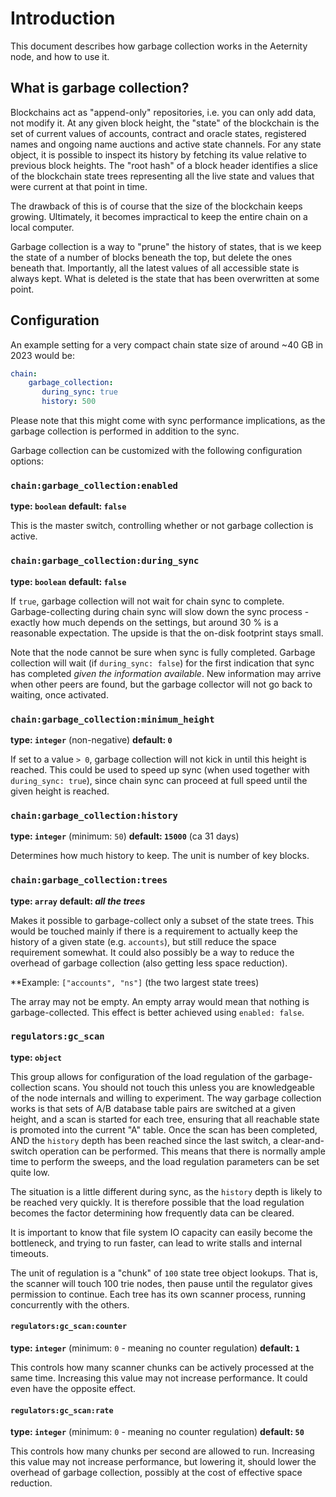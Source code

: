 # Introduction

This document describes how garbage collection works in the Aeternity node, and how to
use it.

## What is garbage collection?

Blockchains act as "append-only" repositories, i.e. you can only add data, not modify it.
At any given block height, the "state" of the blockchain is the set of current values
of accounts, contract and oracle states, registered names and ongoing name auctions and
active state channels. For any state object, it is possible to inspect its history by
fetching its value relative to previous block heights. The "root hash" of a block header
identifies a slice of the blockchain state trees representing all the live state and values
that were current at that point in time.

The drawback of this is of course that the size of the blockchain keeps growing. Ultimately,
it becomes impractical to keep the entire chain on a local computer.

Garbage collection is a way to "prune" the history of states, that is we keep the state of
a number of blocks beneath the top, but delete the ones beneath that. Importantly, all the
latest values of all accessible state is always kept. What is deleted is the state that
has been overwritten at some point.

## Configuration

An example setting for a very compact chain state size of around ~40 GB in 2023 would be:
```yaml
chain:
    garbage_collection:
       during_sync: true
       history: 500
```
Please note that this might come with sync performance implications, as the garbage collection is performed in addition to the sync.


Garbage collection can be customized with the following configuration options:

### `chain:garbage_collection:enabled`

**type: `boolean`**
**default: `false`**

This is the master switch, controlling whether or not garbage collection is active.

### `chain:garbage_collection:during_sync`

**type: `boolean`**
**default: `false`**

If `true`, garbage collection will not wait for chain sync to complete.
Garbage-collecting during chain sync will slow down the sync process - exactly how much
depends on the settings, but around 30 % is a reasonable expectation. The upside is that
the on-disk footprint stays small.

Note that the node cannot be sure when sync is fully completed. Garbage collection will
wait (if `during_sync: false`) for the first indication that sync has completed
_given the information available_. New information may arrive when other peers are
found, but the garbage collector will not go back to waiting, once activated.

### `chain:garbage_collection:minimum_height`

**type: `integer`** (non-negative)
**default: `0`**

If set to a value `> 0`, garbage collection will not kick in until this height is reached.
This could be used to speed up sync (when used together with `during_sync: true`),
since chain sync can proceed at full speed until the given height is reached.

### `chain:garbage_collection:history`

**type: `integer`** (minimum: `50`)
**default: `15000`** (ca 31 days)

Determines how much history to keep. The unit is number of key blocks.

### `chain:garbage_collection:trees`

**type: `array`**
**default: _all the trees_**

Makes it possible to garbage-collect only a subset of the state trees.
This would be touched mainly if there is a requirement to actually keep the
history of a given state (e.g. `accounts`), but still reduce the space requirement
somewhat. It could also possibly be a way to reduce the overhead of garbage collection
(also getting less space reduction).

**Example: `["accounts", "ns"]` (the two largest state trees)

The array may not be empty. An empty array would mean that nothing is garbage-collected.
This effect is better achieved using `enabled: false`.

### `regulators:gc_scan`

**type: `object`**

This group allows for configuration of the load regulation of the garbage-collection scans.
You should not touch this unless you are knowledgeable of the node internals and willing
to experiment. The way garbage collection works is that sets of A/B database table pairs
are switched at a given height, and a scan is started for each tree, ensuring that all
reachable state is promoted into the current "A" table. Once the scan has been completed,
AND the `history` depth has been reached since the last switch, a clear-and-switch operation
can be performed. This means that there is normally ample time to perform the sweeps, and
the load regulation parameters can be set quite low.

The situation is a little different during sync, as the `history` depth is likely to be
reached very quickly. It is therefore possible that the load regulation becomes the factor
determining how frequently data can be cleared.

It is important to know that file system IO capacity can easily become the bottleneck,
and trying to run faster, can lead to write stalls and internal timeouts.

The unit of regulation is a "chunk" of `100` state tree object lookups. That is, the
scanner will touch 100 trie nodes, then pause until the regulator gives permission to
continue. Each tree has its own scanner process, running concurrently with the others.

#### `regulators:gc_scan:counter`

**type: `integer`** (minimum: `0` - meaning no counter regulation)
**default: `1`**

This controls how many scanner chunks can be actively processed at the same time.
Increasing this value may not increase performance. It could even have the opposite effect.

#### `regulators:gc_scan:rate`

**type: `integer`** (minimum: `0` - meaning no counter regulation)
**default: `50`**

This controls how many chunks per second are allowed to run.
Increasing this value may not increase performance, but lowering it, should lower
the overhead of garbage collection, possibly at the cost of effective space reduction.
